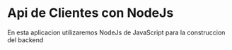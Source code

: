 # Api de Clientes con NodeJs

En esta aplicacion utilizaremos NodeJs de JavaScript para la construccion del backend